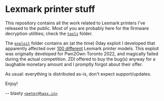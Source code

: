 # Lexmark printer stuff

This repository contains all the work related to Lexmark printers I've released to the public.
Most of you are probably here for the firmware decryption utilities; check the [`tools`](./tools/) folder.

The [`exploit`](./exploit/) folder contains an (at the time) 0day exploit I developed that apparently affected
over [100 different](https://publications.lexmark.com/publications/security-alerts/CVE-2023-23560.pdf) Lexmark printer models. This exploit was originally developed for Pwn2Own Toronto 2022, and magically failed during the actual competition. ZDI offered to buy the bug(s) anyway for a laughable monetary amount and I promptly forgot about their offer.

As usual: everything is distributed as-is, don't expect support/updates.

Enjoy!

-- blasty [`<peter@haxx.in>`](mailto:peter@haxx.in)
